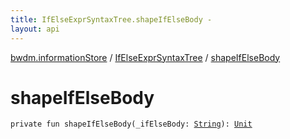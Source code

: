 ```yaml
---
title: IfElseExprSyntaxTree.shapeIfElseBody - 
layout: api
---
```


<div class='api-docs-breadcrumbs'><a href="../index.html">bwdm.informationStore</a> / <a href="index.html">IfElseExprSyntaxTree</a> / <a href="./shape-if-else-body.html">shapeIfElseBody</a></div>

# shapeIfElseBody

<div class="signature"><code><span class="keyword">private</span> <span class="keyword">fun </span><span class="identifier">shapeIfElseBody</span><span class="symbol">(</span><span class="parameterName" id="bwdm.informationStore.IfElseExprSyntaxTree$shapeIfElseBody(kotlin.String)/_ifElseBody">_ifElseBody</span><span class="symbol">:</span>&nbsp;<a href="https://kotlinlang.org/api/latest/jvm/stdlib/kotlin/-string/index.html"><span class="identifier">String</span></a><span class="symbol">)</span><span class="symbol">: </span><a href="https://kotlinlang.org/api/latest/jvm/stdlib/kotlin/-unit/index.html"><span class="identifier">Unit</span></a></code></div>
